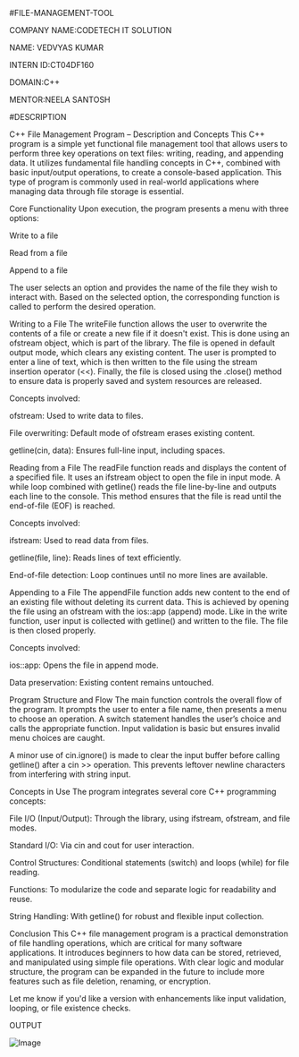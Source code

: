 #FILE-MANAGEMENT-TOOL 

COMPANY NAME:CODETECH IT SOLUTION

NAME: VEDVYAS KUMAR
 
  INTERN ID:CT04DF160
  
DOMAIN:C++

MENTOR:NEELA SANTOSH

#DESCRIPTION

C++ File Management Program – Description and Concepts
This C++ program is a simple yet functional file management tool that allows users to perform three key operations on text files: writing, reading, and appending data. It utilizes fundamental file handling concepts in C++, combined with basic input/output operations, to create a console-based application. This type of program is commonly used in real-world applications where managing data through file storage is essential.

Core Functionality
Upon execution, the program presents a menu with three options:

Write to a file

Read from a file

Append to a file

The user selects an option and provides the name of the file they wish to interact with. Based on the selected option, the corresponding function is called to perform the desired operation.

Writing to a File
The writeFile function allows the user to overwrite the contents of a file or create a new file if it doesn't exist. This is done using an ofstream object, which is part of the <fstream> library. The file is opened in default output mode, which clears any existing content. The user is prompted to enter a line of text, which is then written to the file using the stream insertion operator (<<). Finally, the file is closed using the .close() method to ensure data is properly saved and system resources are released.

Concepts involved:

ofstream: Used to write data to files.

File overwriting: Default mode of ofstream erases existing content.

getline(cin, data): Ensures full-line input, including spaces.

Reading from a File
The readFile function reads and displays the content of a specified file. It uses an ifstream object to open the file in input mode. A while loop combined with getline() reads the file line-by-line and outputs each line to the console. This method ensures that the file is read until the end-of-file (EOF) is reached.

Concepts involved:

ifstream: Used to read data from files.

getline(file, line): Reads lines of text efficiently.

End-of-file detection: Loop continues until no more lines are available.

Appending to a File
The appendFile function adds new content to the end of an existing file without deleting its current data. This is achieved by opening the file using an ofstream with the ios::app (append) mode. Like in the write function, user input is collected with getline() and written to the file. The file is then closed properly.

Concepts involved:

ios::app: Opens the file in append mode.

Data preservation: Existing content remains untouched.

Program Structure and Flow
The main function controls the overall flow of the program. It prompts the user to enter a file name, then presents a menu to choose an operation. A switch statement handles the user’s choice and calls the appropriate function. Input validation is basic but ensures invalid menu choices are caught.

A minor use of cin.ignore() is made to clear the input buffer before calling getline() after a cin >> operation. This prevents leftover newline characters from interfering with string input.

Concepts in Use
The program integrates several core C++ programming concepts:

File I/O (Input/Output): Through the <fstream> library, using ifstream, ofstream, and file modes.

Standard I/O: Via cin and cout for user interaction.

Control Structures: Conditional statements (switch) and loops (while) for file reading.

Functions: To modularize the code and separate logic for readability and reuse.

String Handling: With getline() for robust and flexible input collection.

Conclusion
This C++ file management program is a practical demonstration of file handling operations, which are critical for many software applications. It introduces beginners to how data can be stored, retrieved, and manipulated using simple file operations. With clear logic and modular structure, the program can be expanded in the future to include more features such as file deletion, renaming, or encryption.

Let me know if you'd like a version with enhancements like input validation, looping, or file existence checks.

OUTPUT

![Image](https://github.com/user-attachments/assets/a68292db-35ed-4b03-bd8c-713f04d466b1)




